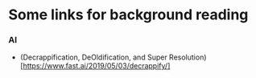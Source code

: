 # Some links for background reading

### AI
- (Decrappification, DeOldification, and Super Resolution)[https://www.fast.ai/2019/05/03/decrappify/]


